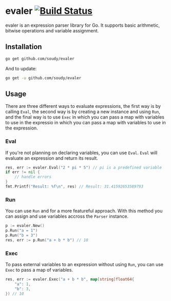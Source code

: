 # evaler [![Build Status](https://travis-ci.org/soudy/evaler.svg?branch=master)](https://travis-ci.org/soudy/evaler)
evaler is an expression parser library for Go. It supports basic arithmetic,
bitwise operations and variable assignment.

## Installation
```bash
go get github.com/soudy/evaler
```

And to update:
```bash
go get -u github.com/soudy/evaler
```

## Usage
There are three different ways to evaluate expressions, the first way is by
calling `Eval`, the second way is by creating a new instance and using `Run`,
and the final way is to use `Exec` in which you can pass a map with variables to
use in the expressio in which you can pass a map with variables to use in the
expression.

### Eval
If you're not planning on declaring variables, you can use `Eval`. `Eval`
will evaluate an expression and return its result.

```go
res, err := evaler.Eval("2 * pi * 5") // pi is a predefined variable
if err != nil {
    // handle errors
}
fmt.Printf("Result: %f\n", res) // Result: 31.41592653589793
```

### Run
You can use `Run` and for a more featureful approach. With this method you can
assign and use variables accross the `Parser` instance.

```go
p := evaler.New()
p.Run("a = 1")
p.Run("b = 3")
res, err := p.Run("a + b * b") // 10
```

### Exec
To pass external variables to an expression without using `Run`, you can use
`Exec` to pass a map of variables.

```go
res, err := evaler.Exec("a + b * b", map[string]float64{
    "a": 1,
    "b": 3,
}) // 10
```
